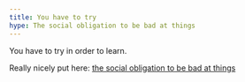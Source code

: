 ```yaml
---
title: You have to try
hype: The social obligation to be bad at things
---
```


You have to try in order to learn.

Really nicely put here: [the social obligation to be bad at things](https://notebook.drmaciver.com/posts/2020-02-29-10:30.html)
